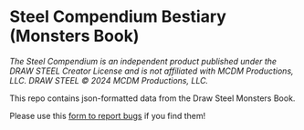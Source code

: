 # Steel Compendium Bestiary (Monsters Book)

_The Steel Compendium is an independent product published under the DRAW STEEL Creator License and is not affiliated with MCDM Productions, LLC. DRAW STEEL © 2024 MCDM Productions, LLC._

This repo contains json-formatted data from the Draw Steel Monsters Book.

Please use this [form to report bugs](https://docs.google.com/forms/d/e/1FAIpQLSc6m-pZ0NLt2EArE-Tcxr-XbAPMyhu40ANHJKtyRvvwBd2LSw/viewform?usp=sharing&ouid=105036387964900154878) if you find them!